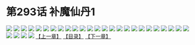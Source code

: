 # 第293话 补魔仙丹1
![](https://s1.baozimh.com/scomic/sanyanxiaotianlu-samanhua/0/292-7kfb/1.jpg)
![](https://s1.baozimh.com/scomic/sanyanxiaotianlu-samanhua/0/292-7kfb/2.jpg)
![](https://s1.baozimh.com/scomic/sanyanxiaotianlu-samanhua/0/292-7kfb/3.jpg)
![](https://s1.baozimh.com/scomic/sanyanxiaotianlu-samanhua/0/292-7kfb/4.jpg)
![](https://s1.baozimh.com/scomic/sanyanxiaotianlu-samanhua/0/292-7kfb/5.jpg)
![](https://s1.baozimh.com/scomic/sanyanxiaotianlu-samanhua/0/292-7kfb/6.jpg)
![](https://s1.baozimh.com/scomic/sanyanxiaotianlu-samanhua/0/292-7kfb/7.jpg)
![](https://s1.baozimh.com/scomic/sanyanxiaotianlu-samanhua/0/292-7kfb/8.jpg)
![](https://s1.baozimh.com/scomic/sanyanxiaotianlu-samanhua/0/292-7kfb/9.jpg)
![](https://s1.baozimh.com/scomic/sanyanxiaotianlu-samanhua/0/292-7kfb/10.jpg)
![](https://s1.baozimh.com/scomic/sanyanxiaotianlu-samanhua/0/292-7kfb/11.jpg)
![](https://s1.baozimh.com/scomic/sanyanxiaotianlu-samanhua/0/292-7kfb/12.jpg)
![](https://s1.baozimh.com/scomic/sanyanxiaotianlu-samanhua/0/292-7kfb/13.jpg)
![](https://s1.baozimh.com/scomic/sanyanxiaotianlu-samanhua/0/292-7kfb/14.jpg)
![](https://s1.baozimh.com/scomic/sanyanxiaotianlu-samanhua/0/292-7kfb/15.jpg)
![](https://s1.baozimh.com/scomic/sanyanxiaotianlu-samanhua/0/292-7kfb/16.jpg)
![](https://s1.baozimh.com/scomic/sanyanxiaotianlu-samanhua/0/292-7kfb/17.jpg)
![](https://s1.baozimh.com/scomic/sanyanxiaotianlu-samanhua/0/292-7kfb/18.jpg)
![](https://s1.baozimh.com/scomic/sanyanxiaotianlu-samanhua/0/292-7kfb/19.jpg)
![](https://s1.baozimh.com/scomic/sanyanxiaotianlu-samanhua/0/292-7kfb/20.jpg)
![](https://s1.baozimh.com/scomic/sanyanxiaotianlu-samanhua/0/292-7kfb/21.jpg)
![](https://s1.baozimh.com/scomic/sanyanxiaotianlu-samanhua/0/292-7kfb/22.jpg)
![](https://s1.baozimh.com/scomic/sanyanxiaotianlu-samanhua/0/292-7kfb/23.jpg)
![](https://s1.baozimh.com/scomic/sanyanxiaotianlu-samanhua/0/292-7kfb/24.jpg)
![](https://s1.baozimh.com/scomic/sanyanxiaotianlu-samanhua/0/292-7kfb/25.jpg)
![](https://s1.baozimh.com/scomic/sanyanxiaotianlu-samanhua/0/292-7kfb/26.jpg)
![](https://s1.baozimh.com/scomic/sanyanxiaotianlu-samanhua/0/292-7kfb/27.jpg)
![](https://s1.baozimh.com/scomic/sanyanxiaotianlu-samanhua/0/292-7kfb/28.jpg)
![](https://s1.baozimh.com/scomic/sanyanxiaotianlu-samanhua/0/292-7kfb/29.jpg)
[【上一章】](./292.md)
[【目录】](./README.md)
[【下一章】](./294.md)
